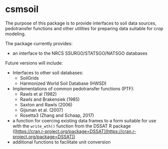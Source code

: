 # csmsoil

The purpose of this package is to provide interfaces to soil data sources,
pedotransfer functions and other utilities for preparing data suitable for crop
modeling.

The package currently provides:

- an interface to the NRCS SSURGO/STATSGO/NATSGO databases

Future versions will include:

- Interfaces to other soil databases:
    - SoilGrids
    - Harmonized World Soil Database (HWSD)
- Implementations of common pedotransfer functions (PTF):
    - Rawls et al (1982)
    - Rawls and Brakensiek (1985)
    - Saxton and Rawls (2006)
    - Gijsman et al. (2007)
    - Rosetta3 (Zhang and Schaap, 2017)
- a function for coercing existing data frames to a form suitable for use with the `write_wth()` function from the DSSAT R package ([https://cran.r-project.org/package=DSSAT](https://cran.r-project.org/package=DSSAT))
- additional functions to facilitate unit conversion
